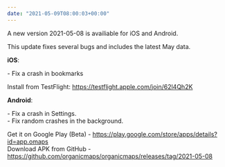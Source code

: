 ```yaml
---
date: "2021-05-09T08:00:03+00:00"
---
```


A new version 2021-05-08 is availiable for iOS and Android.  
  
This update fixes several bugs and includes the latest May data.  
  
**iOS**:  
  
\- Fix a crash in bookmarks  
  
Install from TestFlight: <https://testflight.apple.com/join/62l4Qh2K>  
  
**Android**:  
  
\- Fix a crash in Settings.  
\- Fix random crashes in the background.  
  
Get it on Google Play (Beta) - <https://play.google.com/store/apps/details?id=app.omaps>  
Download APK from GitHub - <https://github.com/organicmaps/organicmaps/releases/tag/2021-05-08>